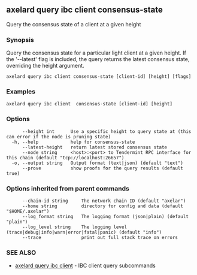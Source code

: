 ## axelard query ibc client consensus-state

Query the consensus state of a client at a given height

### Synopsis

Query the consensus state for a particular light client at a given height.
If the '--latest' flag is included, the query returns the latest consensus state, overriding the height argument.

```
axelard query ibc client consensus-state [client-id] [height] [flags]
```

### Examples

```
axelard query ibc client  consensus-state [client-id] [height]
```

### Options

```
      --height int      Use a specific height to query state at (this can error if the node is pruning state)
  -h, --help            help for consensus-state
      --latest-height   return latest stored consensus state
      --node string     <host>:<port> to Tendermint RPC interface for this chain (default "tcp://localhost:26657")
  -o, --output string   Output format (text|json) (default "text")
      --prove           show proofs for the query results (default true)
```

### Options inherited from parent commands

```
      --chain-id string     The network chain ID (default "axelar")
      --home string         directory for config and data (default "$HOME/.axelar")
      --log_format string   The logging format (json|plain) (default "plain")
      --log_level string    The logging level (trace|debug|info|warn|error|fatal|panic) (default "info")
      --trace               print out full stack trace on errors
```

### SEE ALSO

- [axelard query ibc client](axelard_query_ibc_client.md)	 - IBC client query subcommands
